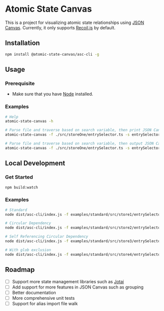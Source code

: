 # Atomic State Canvas
This is a project for visualizing atomic state relationships using [JSON Canvas](https://jsoncanvas.org/). Currently, it only supports [Recoil.js](https://recoiljs.org/) by default.

## Installation
```bash
npm install @atomic-state-canvas/asc-cli -g
```

## Usage

### Prerequisite
- Make sure that you have [Node](https://nodejs.org/en) installed.

### Examples
```bash
# Help
atomic-state-canvas -h

# Parse file and traverse based on search variable, then print JSON Canvas
atomic-state-canvas -f ./src/storeOne/entrySelector.ts -s entrySelector

# Parse file and traverse based on search variable, then output JSON Canvas to file
atomic-state-canvas -f ./src/storeOne/entrySelector.ts -s entrySelector -o test.canvas
```

## Local Development
### Get Started
```bash
npm build:watch
```

### Examples
```bash
# Standard
node dist/asc-cli/index.js -f examples/standard/src/store1/entrySelector.ts -s entrySelector -o test.canvas

# Circular Dependency
node dist/asc-cli/index.js -f examples/standard/src/store2/entrySelector.ts -s entrySelector -o test.canvas

# Self Referencing Circular Dependency
node dist/asc-cli/index.js -f examples/standard/src/store3/entrySelector.ts -s entrySelector -o test.canvas

# With glob exclusion
node dist/asc-cli/index.js -f examples/standard/src/store4/entrySelector.ts -s entrySelector -o test.canvas -e "*.test.*"
```

## Roadmap
- [ ] Support more state management libraries such as [Jotai](https://jotai.org/)
- [ ] Add support for more features in JSON Canvas such as grouping
- [ ] Better documentation
- [ ] More comprehensive unit tests
- [ ] Support for alias import file walk
